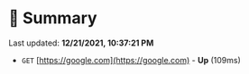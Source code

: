 # 📖 Summary
Last updated: **12/21/2021, 10:37:21 PM**

- `GET` [https://google.com](https://google.com) - **Up** (109ms)
